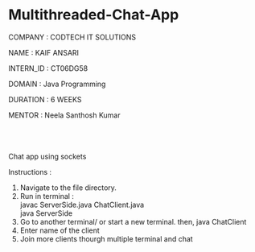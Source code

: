 # Multithreaded-Chat-App


COMPANY : CODTECH IT SOLUTIONS

NAME : KAIF ANSARI

INTERN_ID : CT06DG58

DOMAIN : Java Programming

DURATION : 6 WEEKS

MENTOR : Neela Santhosh Kumar
  
  
<br/><br/><br/>
Chat app using sockets

Instructions :
1. Navigate to the file directory.
2. Run in terminal :  
  javac ServerSide.java ChatClient.java  
  java ServerSide
3. Go to another terminal/ or start a new terminal.
  then, 
  java ChatClient
4. Enter name of the client
5. Join more clients thourgh multiple terminal and chat 
